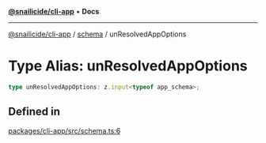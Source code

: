 [**@snailicide/cli-app**](../../../README.md) • **Docs**

---

[@snailicide/cli-app](../../../README.md) / [schema](../README.md) / unResolvedAppOptions

# Type Alias: unResolvedAppOptions

```ts
type unResolvedAppOptions: z.input<typeof app_schema>;
```

## Defined in

[packages/cli-app/src/schema.ts:6](https://github.com/gbtunney/snailicide-monorepo/blob/master/packages/cli-app/src/schema.ts#L6)

